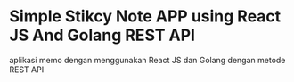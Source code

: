 # Simple Stikcy Note APP using React JS And Golang REST API
aplikasi memo dengan menggunakan React JS dan Golang dengan metode REST API 
